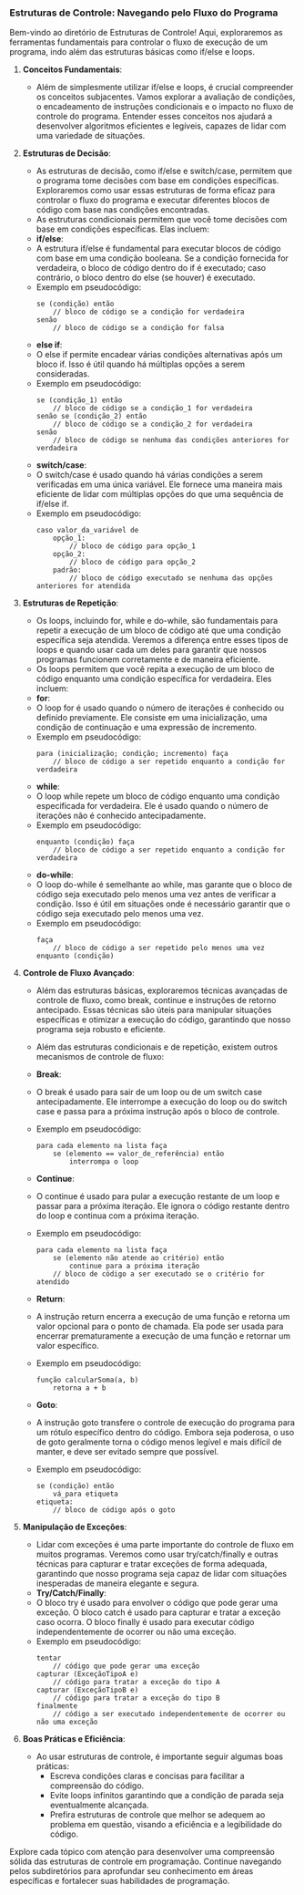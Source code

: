 ### Estruturas de Controle: Navegando pelo Fluxo do Programa

Bem-vindo ao diretório de Estruturas de Controle! Aqui, exploraremos as ferramentas fundamentais para controlar o fluxo de execução de um programa, indo além das estruturas básicas como if/else e loops.

1. **Conceitos Fundamentais**:
   - Além de simplesmente utilizar if/else e loops, é crucial compreender os conceitos subjacentes. Vamos explorar a avaliação de condições, o encadeamento de instruções condicionais e o impacto no fluxo de controle do programa. Entender esses conceitos nos ajudará a desenvolver algoritmos eficientes e legíveis, capazes de lidar com uma variedade de situações.

2. **Estruturas de Decisão**:
   - As estruturas de decisão, como if/else e switch/case, permitem que o programa tome decisões com base em condições específicas. Exploraremos como usar essas estruturas de forma eficaz para controlar o fluxo do programa e executar diferentes blocos de código com base nas condições encontradas.
   - As estruturas condicionais permitem que você tome decisões com base em condições específicas. Elas incluem:
    - **if/else**:
    - A estrutura if/else é fundamental para executar blocos de código com base em uma condição booleana. Se a condição fornecida for verdadeira, o bloco de código dentro do if é executado; caso contrário, o bloco dentro do else (se houver) é executado.
    - Exemplo em pseudocódigo:
        ```
        se (condição) então
            // bloco de código se a condição for verdadeira
        senão
            // bloco de código se a condição for falsa
        ```
    - **else if**:
    - O else if permite encadear várias condições alternativas após um bloco if. Isso é útil quando há múltiplas opções a serem consideradas.
    - Exemplo em pseudocódigo:
        ```
        se (condição_1) então
            // bloco de código se a condição_1 for verdadeira
        senão se (condição_2) então
            // bloco de código se a condição_2 for verdadeira
        senão
            // bloco de código se nenhuma das condições anteriores for verdadeira
        ```
    - **switch/case**:
    - O switch/case é usado quando há várias condições a serem verificadas em uma única variável. Ele fornece uma maneira mais eficiente de lidar com múltiplas opções do que uma sequência de if/else if.
    - Exemplo em pseudocódigo:
        ```
        caso valor_da_variável de
            opção_1:
                // bloco de código para opção_1
            opção_2:
                // bloco de código para opção_2
            padrão:
                // bloco de código executado se nenhuma das opções anteriores for atendida
        ```

3. **Estruturas de Repetição**:
   - Os loops, incluindo for, while e do-while, são fundamentais para repetir a execução de um bloco de código até que uma condição específica seja atendida. Veremos a diferença entre esses tipos de loops e quando usar cada um deles para garantir que nossos programas funcionem corretamente e de maneira eficiente.
   - Os loops permitem que você repita a execução de um bloco de código enquanto uma condição específica for verdadeira. Eles incluem:
    - **for**:
    - O loop for é usado quando o número de iterações é conhecido ou definido previamente. Ele consiste em uma inicialização, uma condição de continuação e uma expressão de incremento.
    - Exemplo em pseudocódigo:
        ```
        para (inicialização; condição; incremento) faça
            // bloco de código a ser repetido enquanto a condição for verdadeira
        ```
    - **while**:
    - O loop while repete um bloco de código enquanto uma condição especificada for verdadeira. Ele é usado quando o número de iterações não é conhecido antecipadamente.
    - Exemplo em pseudocódigo:
        ```
        enquanto (condição) faça
            // bloco de código a ser repetido enquanto a condição for verdadeira
        ```
    - **do-while**:
    - O loop do-while é semelhante ao while, mas garante que o bloco de código seja executado pelo menos uma vez antes de verificar a condição. Isso é útil em situações onde é necessário garantir que o código seja executado pelo menos uma vez.
    - Exemplo em pseudocódigo:
        ```
        faça
            // bloco de código a ser repetido pelo menos uma vez
        enquanto (condição) 
        ```

4. **Controle de Fluxo Avançado**:
   - Além das estruturas básicas, exploraremos técnicas avançadas de controle de fluxo, como break, continue e instruções de retorno antecipado. Essas técnicas são úteis para manipular situações específicas e otimizar a execução do código, garantindo que nosso programa seja robusto e eficiente.
   - Além das estruturas condicionais e de repetição, existem outros mecanismos de controle de fluxo:
    - **Break**:
    - O break é usado para sair de um loop ou de um switch case antecipadamente. Ele interrompe a execução do loop ou do switch case e passa para a próxima instrução após o bloco de controle.
    - Exemplo em pseudocódigo:
        ```
        para cada elemento na lista faça
            se (elemento == valor_de_referência) então
                interrompa o loop
        ```

    - **Continue**:
    - O continue é usado para pular a execução restante de um loop e passar para a próxima iteração. Ele ignora o código restante dentro do loop e continua com a próxima iteração.
    - Exemplo em pseudocódigo:
        ```
        para cada elemento na lista faça
            se (elemento não atende ao critério) então
                continue para a próxima iteração
            // bloco de código a ser executado se o critério for atendido
        ```

    - **Return**:
    - A instrução return encerra a execução de uma função e retorna um valor opcional para o ponto de chamada. Ela pode ser usada para encerrar prematuramente a execução de uma função e retornar um valor específico.
    - Exemplo em pseudocódigo:
        ```
        função calcularSoma(a, b) 
            retorna a + b
        ```
    - **Goto**:
    - A instrução goto transfere o controle de execução do programa para um rótulo específico dentro do código. Embora seja poderosa, o uso de goto geralmente torna o código menos legível e mais difícil de manter, e deve ser evitado sempre que possível.
    - Exemplo em pseudocódigo:
        ```
        se (condição) então
            vá_para etiqueta
        etiqueta:
            // bloco de código após o goto
        ```
5. **Manipulação de Exceções**:
   - Lidar com exceções é uma parte importante do controle de fluxo em muitos programas. Veremos como usar try/catch/finally e outras técnicas para capturar e tratar exceções de forma adequada, garantindo que nosso programa seja capaz de lidar com situações inesperadas de maneira elegante e segura.
    - **Try/Catch/Finally**:
    - O bloco try é usado para envolver o código que pode gerar uma exceção. O bloco catch é usado para capturar e tratar a exceção caso ocorra. O bloco finally é usado para executar código independentemente de ocorrer ou não uma exceção.
    - Exemplo em pseudocódigo:
        ```
        tentar
            // código que pode gerar uma exceção
        capturar (ExceçãoTipoA e)
            // código para tratar a exceção do tipo A
        capturar (ExceçãoTipoB e)
            // código para tratar a exceção do tipo B
        finalmente
            // código a ser executado independentemente de ocorrer ou não uma exceção
        ```
6. **Boas Práticas e Eficiência**:
   - Ao usar estruturas de controle, é importante seguir algumas boas práticas:
     - Escreva condições claras e concisas para facilitar a compreensão do código.
     - Evite loops infinitos garantindo que a condição de parada seja eventualmente alcançada.
     - Prefira estruturas de controle que melhor se adequem ao problema em questão, visando a eficiência e a legibilidade do código.

Explore cada tópico com atenção para desenvolver uma compreensão sólida das estruturas de controle em programação. Continue navegando pelos subdiretórios para aprofundar seu conhecimento em áreas específicas e fortalecer suas habilidades de programação.

